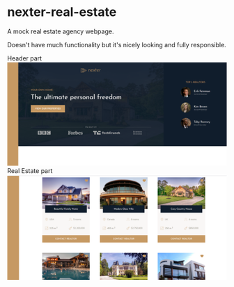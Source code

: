 # nexter-real-estate

A mock real estate agency webpage.

Doesn't have much functionality but it's nicely looking and fully responsible.

Header part
![my image](/img/scrnshot.png?raw=true "Nexter Screenshot")
Real Estate part
![my image](/img/scrnshot2.png?raw=true "Nexter Screenshot")
